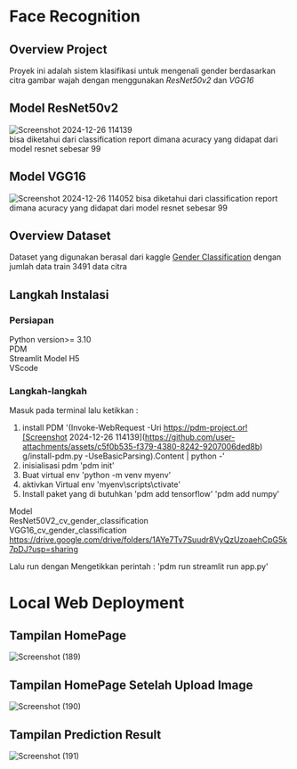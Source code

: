 # Face Recognition
## Overview Project
Proyek ini adalah sistem klasifikasi untuk mengenali gender berdasarkan citra gambar wajah dengan menggunakan _ResNet50v2_ dan _VGG16_
## Model ResNet50v2
![Screenshot 2024-12-26 114139](https://github.com/user-attachments/assets/fc0e9c6e-8ae1-4420-b7a4-3df1e2bc95d0)  
bisa diketahui dari classification report dimana acuracy yang didapat dari model resnet sebesar 99
## Model VGG16
![Screenshot 2024-12-26 114052](https://github.com/user-attachments/assets/01129c26-7d99-47da-ac51-3ad836d2d7ff)
bisa diketahui dari classification report dimana acuracy yang didapat dari model resnet sebesar 99
## Overview Dataset
Dataset yang digunakan berasal dari kaggle [Gender Classification](https://www.kaggle.com/datasets/gpiosenka/gender-classification-from-an-image)
dengan jumlah data train 3491 data citra

## Langkah Instalasi
### Persiapan
Python version>= 3.10  
PDM  
Streamlit 
Model H5  
VScode  
### Langkah-langkah
Masuk pada terminal lalu ketikkan :  
1. install PDM
   '(Invoke-WebRequest -Uri https://pdm-project.or![Screenshot 2024-12-26 114139](https://github.com/user-attachments/assets/c5f0b535-f379-4380-8242-9207006ded8b)
g/install-pdm.py -UseBasicParsing).Content | python -'  
2. inisialisasi pdm
   'pdm init'  
3. Buat virtual env
   'python -m venv myenv'
4. aktivkan Virtual env
   'myenv\scripts\ctivate'
5. Install paket yang di butuhkan
   'pdm add tensorflow'
   'pdm add numpy'

Model  
ResNet50V2_cv_gender_classification  
VGG16_cv_gender_classification  
https://drive.google.com/drive/folders/1AYe7Tv7Suudr8VyQzUzoaehCpG5k7pDJ?usp=sharing

Lalu run dengan Mengetikkan perintah :
'pdm run streamlit run app.py'

# Local Web Deployment
## Tampilan HomePage
![Screenshot (189)](https://github.com/user-attachments/assets/d03bf9fb-16d3-4e6f-aa38-c38b6ef711f8)
## Tampilan HomePage Setelah Upload Image
![Screenshot (190)](https://github.com/user-attachments/assets/ad0fdc2f-d00d-477e-ae7c-a3ace087a276)
## Tampilan Prediction Result
![Screenshot (191)](https://github.com/user-attachments/assets/08bf3d07-14d5-4d9e-b9d5-9fb4c0a02949)






